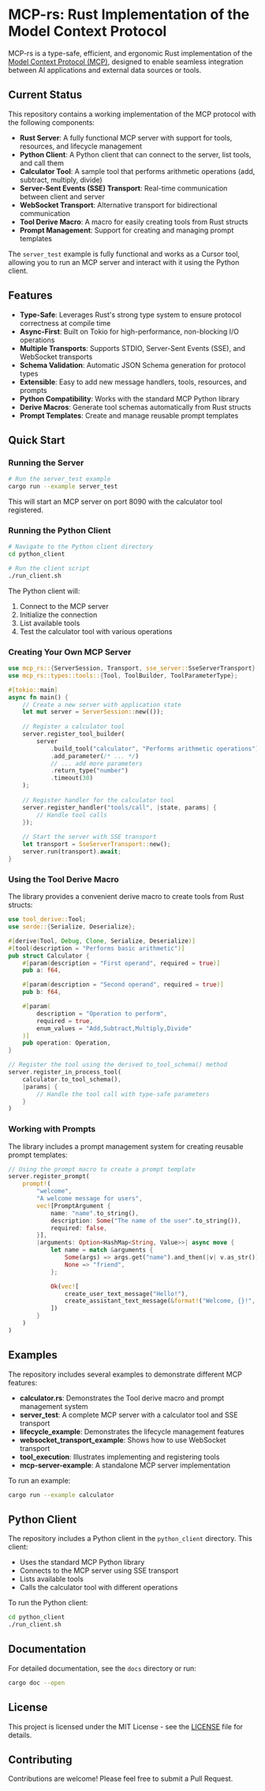 # MCP-rs: Rust Implementation of the Model Context Protocol

MCP-rs is a type-safe, efficient, and ergonomic Rust implementation of the [Model Context Protocol (MCP)](https://github.com/microsoft/mcp), designed to enable seamless integration between AI applications and external data sources or tools.

## Current Status

This repository contains a working implementation of the MCP protocol with the following components:

- **Rust Server**: A fully functional MCP server with support for tools, resources, and lifecycle management
- **Python Client**: A Python client that can connect to the server, list tools, and call them
- **Calculator Tool**: A sample tool that performs arithmetic operations (add, subtract, multiply, divide)
- **Server-Sent Events (SSE) Transport**: Real-time communication between client and server
- **WebSocket Transport**: Alternative transport for bidirectional communication
- **Tool Derive Macro**: A macro for easily creating tools from Rust structs
- **Prompt Management**: Support for creating and managing prompt templates

The `server_test` example is fully functional and works as a Cursor tool, allowing you to run an MCP server and interact with it using the Python client.

## Features

- **Type-Safe**: Leverages Rust's strong type system to ensure protocol correctness at compile time
- **Async-First**: Built on Tokio for high-performance, non-blocking I/O operations
- **Multiple Transports**: Supports STDIO, Server-Sent Events (SSE), and WebSocket transports
- **Schema Validation**: Automatic JSON Schema generation for protocol types
- **Extensible**: Easy to add new message handlers, tools, resources, and prompts
- **Python Compatibility**: Works with the standard MCP Python library
- **Derive Macros**: Generate tool schemas automatically from Rust structs
- **Prompt Templates**: Create and manage reusable prompt templates

## Quick Start

### Running the Server

```bash
# Run the server_test example
cargo run --example server_test
```

This will start an MCP server on port 8090 with the calculator tool registered.

### Running the Python Client

```bash
# Navigate to the Python client directory
cd python_client

# Run the client script
./run_client.sh
```

The Python client will:
1. Connect to the MCP server
2. Initialize the connection
3. List available tools
4. Test the calculator tool with various operations

### Creating Your Own MCP Server

```rust
use mcp_rs::{ServerSession, Transport, sse_server::SseServerTransport};
use mcp_rs::types::tools::{Tool, ToolBuilder, ToolParameterType};

#[tokio::main]
async fn main() {
    // Create a new server with application state
    let mut server = ServerSession::new(());
    
    // Register a calculator tool
    server.register_tool_builder(
        server
            .build_tool("calculator", "Performs arithmetic operations")
            .add_parameter(/* ... */)
            // ... add more parameters
            .return_type("number")
            .timeout(30)
    );
    
    // Register handler for the calculator tool
    server.register_handler("tools/call", |state, params| {
        // Handle tool calls
    });
    
    // Start the server with SSE transport
    let transport = SseServerTransport::new();
    server.run(transport).await;
}
```

### Using the Tool Derive Macro

The library provides a convenient derive macro to create tools from Rust structs:

```rust
use tool_derive::Tool;
use serde::{Serialize, Deserialize};

#[derive(Tool, Debug, Clone, Serialize, Deserialize)]
#[tool(description = "Performs basic arithmetic")]
pub struct Calculator {
    #[param(description = "First operand", required = true)]
    pub a: f64,

    #[param(description = "Second operand", required = true)]
    pub b: f64,

    #[param(
        description = "Operation to perform",
        required = true,
        enum_values = "Add,Subtract,Multiply,Divide"
    )]
    pub operation: Operation,
}

// Register the tool using the derived to_tool_schema() method
server.register_in_process_tool(
    calculator.to_tool_schema(),
    |params| {
        // Handle the tool call with type-safe parameters
    }
)
```

### Working with Prompts

The library includes a prompt management system for creating reusable prompt templates:

```rust
// Using the prompt macro to create a prompt template
server.register_prompt(
    prompt!(
        "welcome",
        "A welcome message for users",
        vec![PromptArgument {
            name: "name".to_string(),
            description: Some("The name of the user".to_string()),
            required: false,
        }],
        |arguments: Option<HashMap<String, Value>>| async move {
            let name = match &arguments {
                Some(args) => args.get("name").and_then(|v| v.as_str()).unwrap_or("friend"),
                None => "friend",
            };

            Ok(vec![
                create_user_text_message("Hello!"),
                create_assistant_text_message(&format!("Welcome, {}!", name))
            ])
        }
    )
)
```

## Examples

The repository includes several examples to demonstrate different MCP features:

- **calculator.rs**: Demonstrates the Tool derive macro and prompt management system
- **server_test**: A complete MCP server with a calculator tool and SSE transport
- **lifecycle_example**: Demonstrates the lifecycle management features
- **websocket_transport_example**: Shows how to use WebSocket transport
- **tool_execution**: Illustrates implementing and registering tools
- **mcp-server-example**: A standalone MCP server implementation

To run an example:

```bash
cargo run --example calculator
```

## Python Client

The repository includes a Python client in the `python_client` directory. This client:

- Uses the standard MCP Python library
- Connects to the MCP server using SSE transport
- Lists available tools
- Calls the calculator tool with different operations

To run the Python client:

```bash
cd python_client
./run_client.sh
```

## Documentation

For detailed documentation, see the `docs` directory or run:

```bash
cargo doc --open
```

## License

This project is licensed under the MIT License - see the [LICENSE](LICENSE) file for details.

## Contributing

Contributions are welcome! Please feel free to submit a Pull Request. 